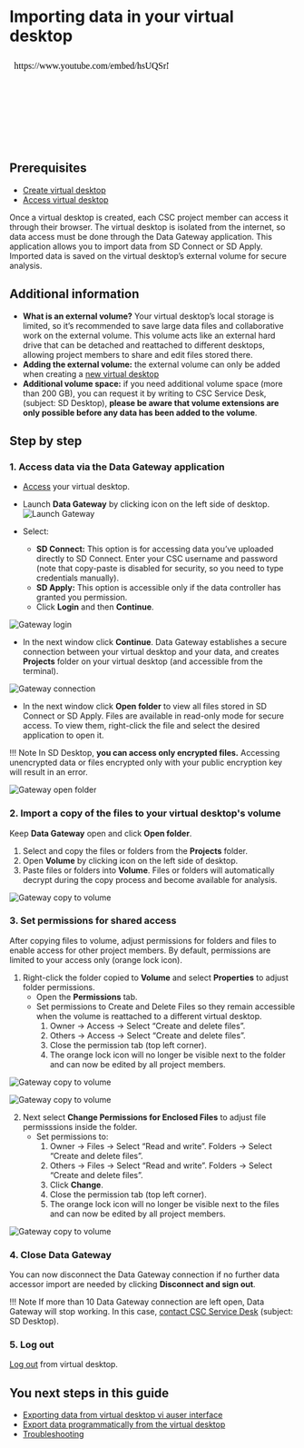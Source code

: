 # Importing data in your virtual desktop

<iframe width="280" height="155" srcdoc="https://www.youtube.com/embed/hsUQSrNpaf8" title="YouTube video player" frameborder="0" allow="accelerometer; autoplay; clipboard-write; encrypted-media; gyroscope; picture-in-picture" allowfullscreen></iframe>

## Prerequisites
* [Create virtual desktop](sd-desktop-create.md)
* [Access virtual desktop](sd-desktop-access-vm.md)

Once a virtual desktop is created, each CSC project member can access it through their browser. The virtual desktop is isolated from the internet, so data access must be done through the Data Gateway application. This application allows you to import data from SD Connect or SD Apply. Imported data is saved on the virtual desktop’s external volume for secure analysis.

## Additional information

* **What is an external volume?** Your virtual desktop’s local storage is limited, so it’s recommended to save large data files and collaborative work on the external volume. This volume acts like an external hard drive that can be detached and reattached to different desktops, allowing project members to share and edit files stored there.
* **Adding the external volume:** the external volume can only be added when creating a [new virtual desktop](../sensitive-data/sd-desktop-create.md)
* **Additional volume space:** if you need additional volume space (more than 200 GB), you can request it by writing to CSC Service Desk, (subject: SD Desktop), **please be aware that volume extensions are only possible before any data has been added to the volume**.


## Step by step

### 1. Access data via the Data Gateway application

* [Access](sd-desktop-access-vm.md) your virtual desktop.
* Launch **Data Gateway** by clicking icon on the left side of desktop.
![Launch Gateway](https://a3s.fi/docs-files/sensitive-data/SD_Desktop/Desktop_LaunchGateway1.png)

* Select:
    * **SD Connect:** This option is for accessing data you’ve uploaded directly to SD Connect. Enter your CSC username and password (note that copy-paste is disabled for security, so you need to type credentials manually).
    * **SD Apply:** This option is accessible only if the data controller has granted you permission.
    * Click **Login** and then **Continue**.

![Gateway login](https://a3s.fi/docs-files/sensitive-data/SD_Desktop/Desktop_LaunchGateway2.png)


* In the next window click **Continue**. Data Gateway establishes a secure connection between your virtual desktop and your data, and creates **Projects** folder on your virtual desktop (and accessible from the terminal).

![Gateway connection](https://a3s.fi/docs-files/sensitive-data/SD_Desktop/Desktop_GatewayAccess1.png)


* In the next window click **Open folder** to view all files stored in SD Connect or SD Apply. Files are available in read-only mode for secure access. To view them, right-click the file and select the desired application to open it.

!!! Note
    In SD Desktop, **you can access only encrypted files.** Accessing unencrypted data or files encrypted only with your public encryption key will result in an error.

![Gateway open folder](https://a3s.fi/docs-files/sensitive-data/SD_Desktop/Desktop_GatewayAccess2.png)

### 2. Import a copy of the files to your virtual desktop's volume

Keep **Data Gateway** open and click **Open folder**.

1. Select and copy the files or folders from the **Projects** folder.
2. Open **Volume** by clicking icon on the left side of desktop.
3. Paste files or folders into **Volume**. Files or folders will automatically decrypt during the copy process and become available for analysis.

![Gateway copy to volume](https://a3s.fi/docs-files/sensitive-data/SD_Desktop/Desktop_GatewayAccess3.png)


### 3. Set permissions for shared access

After copying files to volume, adjust permissions for folders and files to enable access for other project members. By default, permissions are limited to your access only (orange lock icon).

1. Right-click the folder copied to **Volume** and select **Properties** to adjust folder permissions.
    * Open the **Permissions** tab.
    * Set permissions to Create and Delete Files so they remain accessible when the volume is reattached to a different virtual desktop.
        1. Owner -> Access -> Select “Create and delete files”.
        2. Others -> Access -> Select “Create and delete files”.
        3. Close the permission tab (top left corner).
        4. The orange lock icon will no longer be visible next to the folder and can now be edited by all project members.

![Gateway copy to volume](https://a3s.fi/docs-files/sensitive-data/SD_Desktop/Desktop_FolderPermissions1.png)

![Gateway copy to volume](https://a3s.fi/docs-files/sensitive-data/SD_Desktop/Desktop_FolderPermissions2.png)

2. Next select **Change Permissions for Enclosed Files** to adjust file permisssions inside the folder.
    * Set permissions to:
        1. Owner -> Files -> Select “Read and write”. Folders -> Select “Create and delete files”. 
        2. Others -> Files -> Select “Read and write”. Folders -> Select “Create and delete files”.
        3. Click **Change**.
        4. Close the permission tab (top left corner).
        5. The orange lock icon will no longer be visible next to the files and can now be edited by all project members.

![Gateway copy to volume](https://a3s.fi/docs-files/sensitive-data/SD_Desktop/Desktop_FolderPermissions3.png)



### 4. Close Data Gateway

You can now disconnect the Data Gateway connection if no further data accessor import are needed by clicking **Disconnect and sign out**.

!!! Note
    If more than 10 Data Gateway connection are left open, Data Gateway will stop working. In this case, [contact CSC Service Desk](../../support/contact.md) (subject: SD Desktop).


### 5. Log out

[Log out](sd-desktop-access-vm.md#log-out-from-virtual-desktop) from virtual desktop.

## You next steps in this guide

* [Exporting data from virtual desktop vi auser interface](./sd-desktop-export.md)
* [Export data programmatically from the virtual desktop](./sd-desktop-export-commandline.md)
* [Troubleshooting](./sd-desktop-troubleshooting.md)




